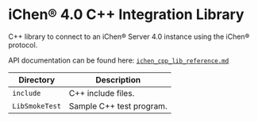 iChen® 4.0 C++ Integration Library
==================================

C++ library to connect to an  iChen® Server 4.0 instance using the iChen® protocol.

API documentation can be found here: [`ichen_cpp_lib_reference.md`](https://github.com/chenhsong/iChen-CppLib/blob/master/doc/ichen_cpp_lib_reference.md)

|Directory|Description|
|---------|-----------|
|`include`|C++ include files.|
|`LibSmokeTest`|Sample C++ test program.|
